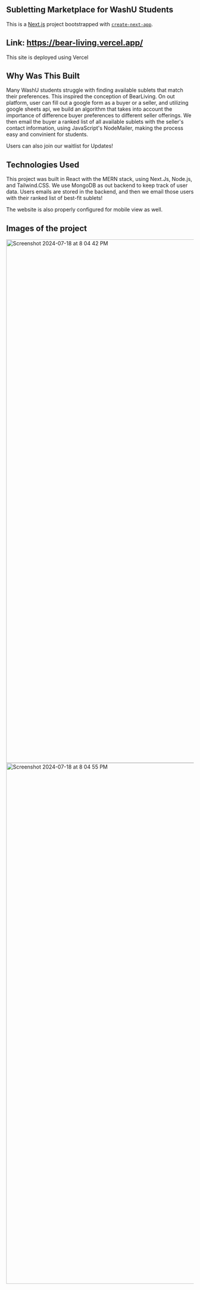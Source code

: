 ## Subletting Marketplace for WashU Students

This is a [Next.js](https://nextjs.org/) project bootstrapped with [`create-next-app`](https://github.com/vercel/next.js/tree/canary/packages/create-next-app).

## Link: https://bear-living.vercel.app/
This site is deployed using Vercel

## Why Was This Built

Many WashU students struggle with finding available sublets that match their preferences. This inspired the conception of BearLiving. On out platform, user can fill out a google form as a buyer or a seller, and utilizing google sheets api, we build an algorithm that takes into account the importance of difference buyer preferences to different seller offerings. We then email the buyer a ranked list of all available sublets with the seller's contact information, using JavaScript's NodeMailer, making the process easy and convinient for students.

Users can also join our waitlist for Updates!

## Technologies Used

This project was built in React with the MERN stack, using Next.Js, Node.js, and Tailwind.CSS. We use MongoDB as out backend to keep track of user data.
Users emails are stored in the backend, and then we email those users with their ranked list of best-fit sublets!

The website is also properly configured for mobile view as well.

## Images of the project

<img width="1407" alt="Screenshot 2024-07-18 at 8 04 42 PM" src="https://github.com/user-attachments/assets/1621e988-b562-4535-b5ec-00ffc828a84b">

<img width="1400" alt="Screenshot 2024-07-18 at 8 04 55 PM" src="https://github.com/user-attachments/assets/76407e30-e288-4808-a005-a742daad993a">

